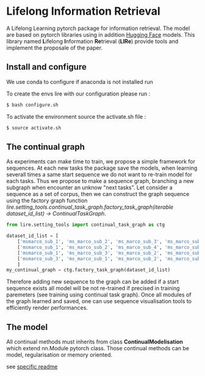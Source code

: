 # Lifelong Information Retrieval

A Lifelong Learning pytorch package for information retrieval. The model are based on pytorch libraries using in addition [Hugging Face](https://huggingface.co/models) models. This library named **L**ifelong **I**nformation **Re**trieval (**LIRe**) provide tools and implement the proposale of the paper.

## Install and configure
We use conda to configure if anaconda is not installed run 

To create the envs lire with our configuration please run :
```bash
$ bash configure.sh
```
To activate the environment source the activate.sh file :
```bash
$ source activate.sh 
```
## The continual graph

As experiments can make time to train, we propose a simple framework for sequences. At each new tasks the package save the models, when learning severall times a same start sequence we do not want to re-train model for each tasks. Thus we propose to make a sequence graph, branching a new subgraph when encounter an unknow "next tasks". 
Let consider a sequence as a set of corpus, then we can construct the graph sequence using the factory graph function *lire.setting_tools.continual_task_graph.factory_task_graph(iterable dataset_id_list) -> ContinualTaskGraph*.

``` python
from lire.setting_tools import continual_task_graph as ctg

dataset_id_list = [
    ['msmarco_sub_1', 'ms_marco_sub_2', 'ms_marco_sub_3', 'ms_marco_sub_4'],
    ['msmarco_sub_1', 'ms_marco_sub_2', 'ms_marco_sub_4', 'ms_marco_sub_3'],
    ['msmarco_sub_1', 'ms_marco_sub_3', 'ms_marco_sub_2', 'ms_marco_sub_4'],
    ['msmarco_sub_3', 'ms_marco_sub_1', 'ms_marco_sub_2', 'ms_marco_sub_4']
    ]
my_continual_graph = ctg.factory_task_graph(dataset_id_list)
```

Therefore adding new sequence to the graph can be added if a start sequence exists all model will be not re-trained if precised in training paremeters (see training using continual task graph). 
Once all modules of the graph learned and saved, one can use sequence visualisation tools to efficiently render performances.


## The model
All continual methods must inherits from class **ContinualModelisation** which extend nn.Module pytorch class. Those continual methods can be model, regularisation or memory oriented.

see [specific readme](lire/continual_models/readme.md)

